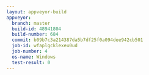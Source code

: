 ```yaml
---
layout: appveyor-build
appveyor:
  branch: master
  build-id: 48941804
  build-number: 684
  commit: b09b7c3a214387da5b7df25f0a094dee942cb501
  job-id: wfaplgcklexeu0ud
  job-number: 4
  os-name: Windows
  test-result: 0
---
```

